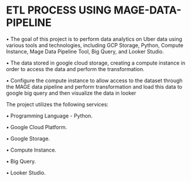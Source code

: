 # ETL PROCESS USING MAGE-DATA-PIPELINE


•	The goal of this project is to perform data analytics on Uber data using various tools and technologies, including GCP Storage, Python, Compute Instance, Mage Data Pipeline Tool, Big Query, and Looker Studio.

•	The data stored in google cloud storage, creating a compute instance in order to access the data and perform the transformation.

•	Configure the compute instance to allow access to the dataset through the MAGE data pipeline and perform transformation and load this data to google big query and then visualize the data in looker

The project utilizes the following services:

•	Programming Language - Python.

•	Google Cloud Platform.

•	Google Storage.

•	Compute Instance.

•	Big Query.

•	Looker Studio.
